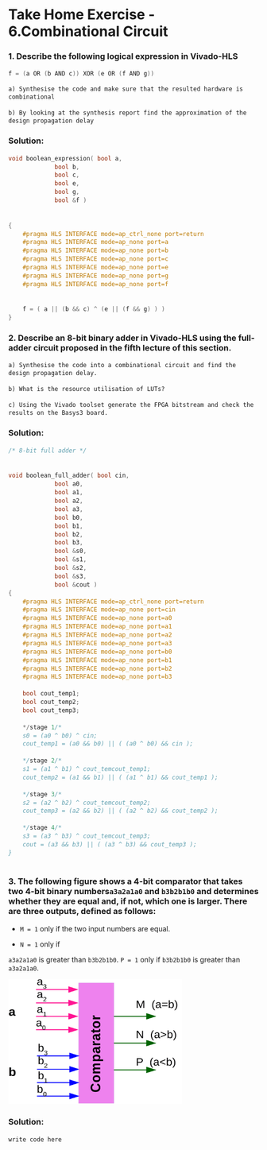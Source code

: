 # Take Home Exercise - 6.Combinational Circuit


### 1. Describe the following logical expression in Vivado-HLS

```c
f = (a OR (b AND c)) XOR (e OR (f AND g))
```
    a) Synthesise the code and make sure that the resulted hardware is combinational 

    b) By looking at the synthesis report find the approximation of the design propagation delay

### Solution:

```c
void boolean_expression( bool a,
			 bool b,
			 bool c, 
			 bool e,
			 bool g,
			 bool &f )
						 

{
	#pragma HLS INTERFACE mode=ap_ctrl_none port=return
	#pragma HLS INTERFACE mode=ap_none port=a
	#pragma HLS INTERFACE mode=ap_none port=b
	#pragma HLS INTERFACE mode=ap_none port=c
	#pragma HLS INTERFACE mode=ap_none port=e
	#pragma HLS INTERFACE mode=ap_none port=g
	#pragma HLS INTERFACE mode=ap_none port=f
	
	
	f = ( a || (b && c) ^ (e || (f && g) ) )
}

```






### 2. Describe an 8-bit binary adder in Vivado-HLS using the full-adder circuit proposed in the fifth lecture of this section.

    a) Synthesise the code into a combinational circuit and find the design propagation delay.

    b) What is the resource utilisation of LUTs?

    c) Using the Vivado toolset generate the FPGA bitstream and check the results on the Basys3 board.

### Solution:

```C
/* 8-bit full adder */


void boolean_full_adder( bool cin,
			 bool a0,
			 bool a1,
			 bool a2,
			 bool a3,
			 bool b0,
			 bool b1,
			 bool b2,
			 bool b3,
			 bool &s0,
			 bool &s1,
			 bool &s2,
			 bool &s3,
			 bool &cout )
{
	#pragma HLS INTERFACE mode=ap_ctrl_none port=return
	#pragma HLS INTERFACE mode=ap_none port=cin
	#pragma HLS INTERFACE mode=ap_none port=a0
	#pragma HLS INTERFACE mode=ap_none port=a1
	#pragma HLS INTERFACE mode=ap_none port=a2
	#pragma HLS INTERFACE mode=ap_none port=a3
	#pragma HLS INTERFACE mode=ap_none port=b0
	#pragma HLS INTERFACE mode=ap_none port=b1
	#pragma HLS INTERFACE mode=ap_none port=b2
	#pragma HLS INTERFACE mode=ap_none port=b3

	bool cout_temp1;
	bool cout_temp2;
	bool cout_temp3;
	
	*/stage 1/*
	s0 = (a0 ^ b0) ^ cin;
	cout_temp1 = (a0 && b0) || ( (a0 ^ b0) && cin );
	
	*/stage 2/*
	s1 = (a1 ^ b1) ^ cout_temcout_temp1;
	cout_temp2 = (a1 && b1) || ( (a1 ^ b1) && cout_temp1 );
	
	*/stage 3/*
	s2 = (a2 ^ b2) ^ cout_temcout_temp2;
	cout_temp3 = (a2 && b2) || ( (a2 ^ b2) && cout_temp2 );
	
	*/stage 4/*
	s3 = (a3 ^ b3) ^ cout_temcout_temp3;
	cout = (a3 && b3) || ( (a3 ^ b3) && cout_temp3 );
}
						 
```






### 3. The following figure shows a 4-bit comparator that takes two 4-bit binary numbers`a3a2a1a0` and `b3b2b1b0` and determines whether they are equal and, if not, which one is larger. There are three outputs, defined as follows:

- `M = 1` only if the two input numbers are equal.

- `N = 1` only if

`a3a2a1a0` is greater than `b3b2b1b0`.
`P = 1` only if `b3b2b1b0` is greater than `a3a2a1a0`.

<img src="img_ex3.png" alt="img_ex3" style="width:350px;"/>

### Solution:
```
write code here
```



